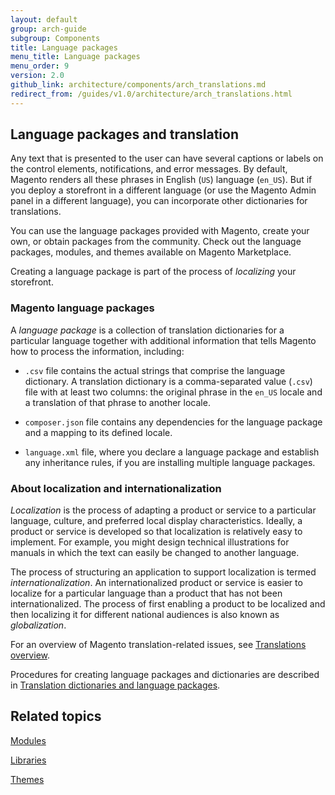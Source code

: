 ```yaml
---
layout: default
group: arch-guide 
subgroup: Components 
title: Language packages
menu_title: Language packages
menu_order: 9
version: 2.0
github_link: architecture/components/arch_translations.md
redirect_from: /guides/v1.0/architecture/arch_translations.html
---
```


<h2 id="m2arch-translations-overview">Language packages and translation</h2>

Any text that is presented to the user can have several captions or labels on the control elements, notifications, and error messages.  By default, Magento renders all these phrases in English (`US`) language (`en_US`). But if you deploy a storefront in a different language (or use the Magento Admin panel in a different language), you can incorporate other dictionaries for translations. 

You can use the language packages provided with Magento, create your own, or obtain packages from the community. Check out the language packages, modules, and themes available on Magento Marketplace. 

Creating a language package is part of the process of <i>localizing</i> your storefront. 

<h3>Magento language packages</h3>

A <i>language package</i> is  a collection of translation dictionaries for a particular language together with additional information that tells Magento how to process the information, including:

* `.csv` file contains the actual strings that comprise the language dictionary. A translation dictionary is a comma-separated value (`.csv`) file with at least two columns: the original phrase in the `en_US` locale and a translation of that phrase to another locale.

* `composer.json` file contains any dependencies for the language package and a mapping to its defined locale.

* `language.xml` file, where you declare a language package and establish any inheritance rules, if you are installing multiple language packages. 

<h3>About localization and internationalization</h3>
<i>Localization</i>  is the process of adapting a product or service to a particular language, culture, and preferred local display characteristics.  Ideally, a product or service is developed so that localization is relatively easy to implement.  For example, you might design technical illustrations for manuals in which the text can easily be changed to another language. 

The process of structuring an application to support localization is termed <i>internationalization</i>. An internationalized product or service is easier to localize for a particular language than a product that has not been internationalized. The process of first enabling a product to be localized and then localizing it for different national audiences is also known as <i>globalization</i>.


For an overview of Magento translation-related issues, see <a href="{{page.baseurl}}frontend-dev-guide/translations/xlate.html">Translations overview</a>. 

Procedures for creating language packages and dictionaries are described in <a href="{{page.baseurl}}config-guide/cli/config-cli-subcommands-i18n.html#config-cli-subcommands-xlate-dict-trans">Translation dictionaries and language packages</a>.

<h2 id="m2arch-related">Related topics</h2>

<a href="{{page.baseurl}}architecture/archi_perspectives/components/modules/mod_intro.html">Modules</a>

<a href="{{page.baseurl}}architecture/archi_perspectives/components/arch_libraries.html">Libraries</a>

<a href="{{page.baseurl}}architecture/archi_perspectives/components/arch_themes.html">Themes</a>



